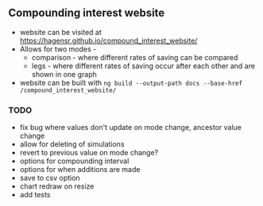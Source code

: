 ## Compounding interest website

- website can be visited at https://hagensr.github.io/compound_interest_website/
- Allows for two modes - 
    - comparison - where different rates of saving can be compared
    - legs - where different rates of saving occur after each other and are shown in one graph
- website can be built with `ng build --output-path docs --base-href /compound_interest_website/`

### TODO
- fix bug where values don't update on mode change, ancestor value change
- allow for deleting of simulations
- revert to previous value on mode change?
- options for compounding interval
- options for when additions are made
- save to csv option
- chart redraw on resize
- add tests